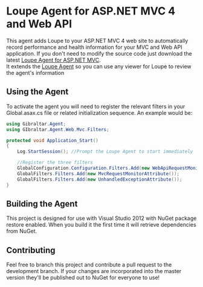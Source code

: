 Loupe Agent for ASP.NET MVC 4 and Web API
===================

This agent adds Loupe to your ASP.NET MVC 4 web site to automatically record performance
and health information for your MVC and Web API application.  If you don't need
to modify the source code just download the latest [Loupe Agent for ASP.NET MVC]().  
It extends the [Loupe Agent](https://nuget.org/packages/Gibraltar.Agent/) so you can 
use any viewer for Loupe to review the agent's information

Using the Agent
---------------

To activate the agent you will need to register the relevant filters in your Global.asax.cs
file or related initialization sequence.  An example would be:

```C#
using Gibraltar.Agent;
using GIbraltar.Agent.Web.Mvc.Filters;

protected void Application_Start()
{
    Log.StartSession(); //Prompt the Loupe Agent to start immediately

	//Register the three filters
	GlobalConfiguration.Configuration.Filters.Add(new WebApiRequestMonitorAttribute());
	GlobalFilters.Filters.Add(new MvcRequestMonitorAttribute());
	GlobalFilters.Filters.Add(new UnhandledExceptionAttribute());
}
```


Building the Agent
------------------

This project is designed for use with Visual Studio 2012 with NuGet package restore enabled.
When you build it the first time it will retrieve dependencies from NuGet.

Contributing
------------

Feel free to branch this project and contribute a pull request to the development branch. 
If your changes are incorporated into the master version they'll be published out to NuGet for
everyone to use!